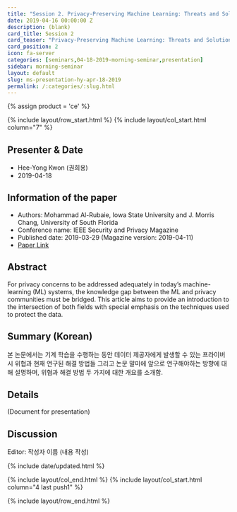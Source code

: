 ```yaml
---
title: "Session 2. Privacy-Preserving Machine Learning: Threats and Solutions"
date: 2019-04-16 00:00:00 Z
description: (blank)
card_title: Session 2
card_teaser: "Privacy-Preserving Machine Learning: Threats and Solutions"
card_position: 2
icon: fa-server
categories: [seminars,04-18-2019-morning-seminar,presentation]
sidebar: morning-seminar
layout: default
slug: ms-presentation-hy-apr-18-2019
permalink: /:categories/:slug.html
---
```


{% assign product = 'ce' %}

{% include layout/row_start.html %}
{% include layout/col_start.html column="7" %}

## Presenter & Date
+ Hee-Yong Kwon (권희용)
+ 2019-04-18

## Information of the paper
+ Authors: Mohammad Al-Rubaie, Iowa State University and J. Morris Chang, University of South Florida
+ Conference name: IEEE Security and Privacy Magazine
+ Published date: 2019-03-29 (Magazine version: 2019-04-11)
+ [Paper Link](https://ieeexplore.ieee.org/stamp/stamp.jsp?tp=&arnumber=8677282)

## Abstract
For privacy concerns to be addressed adequately in today’s machine-learning (ML) systems, the knowledge gap between the ML and privacy communities must be bridged. This article aims to provide an introduction to the intersection of both fields with special emphasis on the techniques used to protect the data.

## Summary (Korean)
본 논문에서는 기계 학습을 수행하는 동안 데이터 제공자에게 발생할 수 있는 프라이버시 위협과 현재 연구된 해결 방법들 그리고 논문 말미에 앞으로 연구해야하는 방향에 대해 설명하며, 위협과 해결 방법 두 가지에 대한 개요를 소개함.

## Details
(Document for presentation)

## Discussion
Editor: 작성자 이름
(내용 작성)


{% include date/updated.html %}

{% include layout/col_end.html %}
{% include layout/col_start.html column="4 last push1" %}

{% include layout/row_end.html %}
